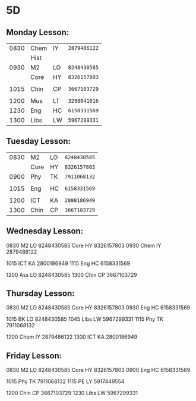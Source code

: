 # **5D**

## Monday Lesson:
|      |      |    |              |
| ---- | ---- | -- | ------------ |
| 0830 | Chem | IY | `2879486122` |
|      | Hist |    | `          ` |
| 0930 | M2   | LO | `8248430585` |
|      | Core | HY | `8326157803` |
|      |      |    |              |
| 1015 | Chin | CP | `3667103729` |
|      |      |    |              |
| 1200 | Mus  | LT | `3298041016` |
| 1230 | Eng  | HC | `6158331569` |
| 1300 | Libs | LW | `5967299331` |

## Tuesday Lesson:
|      |      |    |              |
| ---- | ---- | -- | ------------ |
| 0830 | M2   | LO | `8248430585` |
|      | Core | HY | `8326157803` |
| 0900 | Phy  | TK | `7911068132` |
|      |      |    |              |
| 1015 | Eng  | HC | `6158331569` |
|      |      |    |              |
| 1200 | ICT  | KA | `2800186949` |
| 1300 | Chin | CP | `3667103729` |


## Wednesday Lesson:
0830		M2		LO		8248430585
		    Core	HY		8326157803
0930		Chem	IY	    2879486122

1015		ICT		KA		2800186949
1115 		Eng		HC		6158331569

1200		Ass		LO		8248430585
1300		Chin	CP	    3667103729

## Thursday Lesson:	
0830		M2		LO		8248430585
		    Core	HY		8326157803
0930		Eng		HC		6158331569

1015		BK		LO		8248430585
1045		Libs	LW	    5967299331
1115		Phy		TK		7911068132

1200		Chem	IY		2879486122
1300		ICT		KA		2800186949

## Friday Lesson:
0830		M2		LO		8248430585
	        Core	HY		8326157803
0900		Eng		HC		6158331569

1015		Phy		TK		7911068132
1115		PE		LY		5917449554

1200		Chin	CP		3667103729
1230		Libs	LW		5967299331
